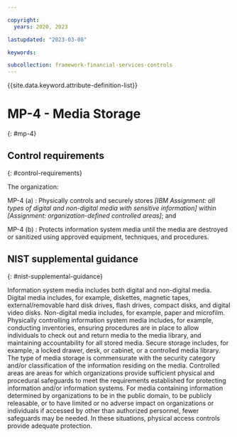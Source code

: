 ```yaml
---

copyright:
  years: 2020, 2023

lastupdated: "2023-03-08"

keywords:

subcollection: framework-financial-services-controls
---
```


{{site.data.keyword.attribute-definition-list}}

               
# MP-4 - Media Storage
{: #mp-4}

## Control requirements
{: #control-requirements}

The organization:

MP-4 (a)
    : Physically controls and securely stores _[IBM Assignment: all types of digital and non-digital media with sensitive information]_ within _[Assignment: organization-defined controlled areas]_; and

MP-4 (b)
    : Protects information system media until the media are destroyed or sanitized using approved equipment, techniques, and procedures.

## NIST supplemental guidance
{: #nist-supplemental-guidance}

Information system media includes both digital and non-digital media. Digital media includes, for example, diskettes, magnetic tapes, external/removable hard disk drives, flash drives, compact disks, and digital video disks. Non-digital media includes, for example, paper and microfilm. Physically controlling information system media includes, for example, conducting inventories, ensuring procedures are in place to allow individuals to check out and return media to the media library, and maintaining accountability for all stored media. Secure storage includes, for example, a locked drawer, desk, or cabinet, or a controlled media library. The type of media storage is commensurate with the security category and/or classification of the information residing on the media. Controlled areas are areas for which organizations provide sufficient physical and procedural safeguards to meet the requirements established for protecting information and/or information systems. For media containing information determined by organizations to be in the public domain, to be publicly releasable, or to have limited or no adverse impact on organizations or individuals if accessed by other than authorized personnel, fewer safeguards may be needed. In these situations, physical access controls provide adequate protection.





